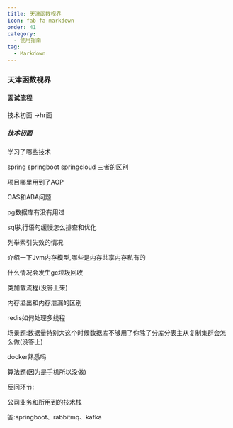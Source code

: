 ```yaml
---
title: 天津函数视界
icon: fab fa-markdown
order: 41
category:
  - 使用指南
tag:
  - Markdown
---
```




### 天津函数视界



#### 面试流程

技术初面 ->hr面



##### 技术初面

学习了哪些技术

spring springboot springcloud 三者的区别

项目哪里用到了AOP

CAS和ABA问题

pg数据库有没有用过

sql执行语句缓慢怎么排查和优化

列举索引失效的情况

介绍一下Jvm内存模型,哪些是内存共享内存私有的

什么情况会发生gc垃圾回收

类加载流程(没答上来)

内存溢出和内存泄漏的区别

redis如何处理多线程

场景题:数据量特别大这个时候数据库不够用了你除了分库分表主从复制集群会怎么做(没答上)

docker熟悉吗

算法题(因为是手机所以没做)



反问环节:

公司业务和所用到的技术栈

答:springboot、rabbitmq、kafka
